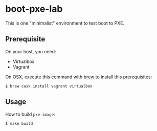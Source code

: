 # boot-pxe-lab

This is one "minimalist" environment to test boot to PXE.

## Prerequisite

On your host, you need:

* Virtualbox
* Vagrant

On OSX, execute this command with [brew](https://brew.sh/index_fr.html) to install this prerequisites:

```
$ brew cask install vagrant virtualbox
```


## Usage

How to build `pxe-image`:

```
$ make build
```
